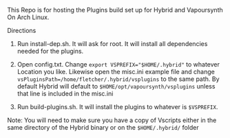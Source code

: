This Repo is for hosting the Plugins build set up for Hybrid and Vapoursynth On Arch Linux.

Directions

1. Run install-dep.sh. It will ask for root. It will install all dependencies needed for the plugins.
    
2. Open config.txt. Change `export VSPREFIX="$HOME/.hybrid"` to whatever Location you like. 
   Likewise open the misc.ini example file and change `vsPluginsPath=/home/fletcher/.hybrid/vsplugins` to the same path. 
   By default Hybrid will default to `$HOME/opt/vapoursynth/vsplugins` unless that line is included in the misc.ini
    
3. Run build-plugins.sh. It will install the plugins to whatever is `$VSPREFIX`.

Note: You will need to make sure you have a copy of Vscripts either in the same directory of the Hybrid binary or on the `$HOME/.hybrid/` folder
